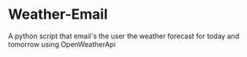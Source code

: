 # Weather-Email
 A python script that email's the user the weather forecast for today and tomorrow using OpenWeatherApi
